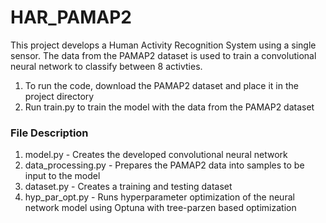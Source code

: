# HAR_PAMAP2

This project develops a Human Activity Recognition System using a single sensor. The data from the PAMAP2 dataset is used to train a convolutional neural network to classify between 8 activties.

1. To run the code, download the PAMAP2 dataset and place it in the project directory
2. Run train.py to train the model with the data from the PAMAP2 dataset

### File Description
1. model.py - Creates the developed convolutional neural network
2. data_processing.py - Prepares the PAMAP2 data into samples to be input to the model
3. dataset.py - Creates a training and testing dataset
4. hyp_par_opt.py - Runs hyperparameter optimization of the neural network model using Optuna with tree-parzen based optimization